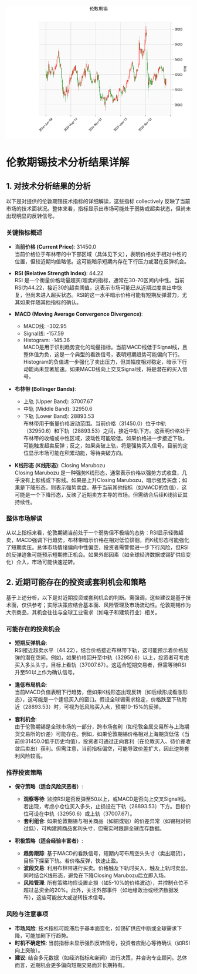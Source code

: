 ![图](stan.png)

# 伦敦期锡技术分析结果详解

## 1. 对技术分析结果的分析
以下是对提供的伦敦期锡技术指标的详细解读，这些指标 collectively 反映了当前市场的技术面状况。整体来看，指标显示出市场可能处于弱势或超卖状态，但尚未出现明显的反转信号。

### 关键指标概述
- **当前价格 (Current Price)**: 31450.0  
  当前价格位于布林带的中下部区域（具体见下文），表明价格处于相对中性的位置，但较近期均值略低。这可能暗示短期内存在下行压力或潜在反弹机会。

- **RSI (Relative Strength Index)**: 44.22  
  RSI 是一个衡量价格动量超买/超卖的指标，通常在30-70区间内中性。当前RSI为44.22，接近30的超卖阈值，这表示市场可能已从近期过度卖出中恢复，但尚未进入超买状态。RSI的这一水平暗示价格可能有短期反弹潜力，尤其如果伴随其他指标的确认。

- **MACD (Moving Average Convergence Divergence)**:  
  - MACD线: -302.95  
  - Signal线: -157.59  
  - Histogram: -145.36  
  MACD是用于识别趋势变化的动量指标。当前MACD线低于Signal线，且整体值为负，这是一个典型的看跌信号，表明短期趋势可能偏向下行。Histogram的负值进一步强化了卖出压力，但其幅度相对稳定，暗示下行动能尚未显著加速。如果MACD线向上交叉Signal线，将是潜在的买入信号。

- **布林带 (Bollinger Bands)**:  
  - 上轨 (Upper Band): 37007.67  
  - 中轨 (Middle Band): 32950.6  
  - 下轨 (Lower Band): 28893.53  
  布林带用于衡量价格波动范围。当前价格（31450.0）位于中轨（32950.6）和下轨（28893.53）之间，接近中轨下方。这表明价格处于布林带的收缩或中性区域，波动性可能较低。如果价格进一步接近下轨，可能触发超卖反弹；反之，如果突破上轨，将是强势买入信号。目前的定位显示市场可能在积累动能，等待突破方向。

- **K线形态 (K线形态)**: Closing Marubozu  
  Closing Marubozu 是一种强势K线形态，通常表示价格以强势方式收盘，几乎没有上影线或下影线。如果是上升Closing Marubozu，暗示强势买盘；如果是下降形态，则表示强势卖盘。基于当前其他指标（如MACD的负值），这可能是一个下降形态，反映了近期卖方主导的市场。但需结合后续K线验证其持续性。

### 整体市场解读
从以上指标来看，伦敦期锡当前处于一个弱势但不极端的态势：RSI显示轻微超卖，MACD强调下行趋势，布林带暗示价格在相对低位徘徊，而K线形态可能强化了短期卖压。总体市场情绪偏向中性偏空，投资者需警惕进一步下行风险，但RSI的反弹迹象可能预示短期修正机会。如果外部因素（如全球经济数据或锡矿供应变化）介入，市场可能快速逆转。

## 2. 近期可能存在的投资或套利机会和策略
基于上述分析，以下是对近期投资或套利机会的判断。需强调，这些建议是基于技术面，仅供参考；实际决策应结合基本面、风险管理及市场流动性。伦敦期锡作为大宗商品，其机会往往与全球工业需求（如电子和建筑行业）相关。

### 可能存在的投资机会
- **短期反弹机会**:  
  RSI接近超卖水平（44.22），结合价格接近布林带下轨，这可能预示着价格反弹的潜在空间。例如，如果价格回升至中轨（32950.6）以上，投资者可考虑买入多头头寸，目标上看轨（37007.67）。这适合短期交易者，但需等待RSI升至50以上作为确认信号。

- **逢低布局机会**:  
  当前MACD负值表明下行趋势，但如果K线形态出现反转（如后续形成看涨形态），这可能是一个逢低买入的窗口。假设全球锡需求稳定，价格跌至下轨附近（28893.53）时，可视为低风险买入点，预期10-15%的反弹。

- **套利机会**:  
  由于伦敦期锡是全球市场的一部分，跨市场套利（如伦敦金属交易所与上海期货交易所的价差）可能存在。例如，如果伦敦期锡价格相对上海期货低估（当前价31450.0低于历史均值），投资者可通过正向套利（在伦敦买入、待价差收敛后卖出）获利。但需注意，当前指标偏空，可能导致价差扩大，因此逆势套利风险较高。

### 推荐投资策略
- **保守策略（适合风险厌恶者）**:  
  - **观察等待**: 监控RSI是否反弹至50以上，或MACD是否向上交叉Signal线。若出现，考虑小仓位买入多头，止损设在下轨（28893.53）下方。目标价位可设在中轨（32950.6）或上轨（37007.67）。  
  - **套利组合**: 如果伦敦期锡与相关商品（如铜或铝）的价差异常（如锡相对铜过低），可构建跨商品套利头寸，但需实时跟踪全球库存数据。

- **积极策略（适合经验丰富者）**:  
  - **趋势跟踪**: 基于MACD的看跌信号，短期内可布局空头头寸（卖出期货），目标下探至下轨。若价格反弹，快速止盈。  
  - **波段交易**: 利用布林带进行买卖。价格触及下轨时买入，触及上轨时卖出。同时结合K线形态，避免在下降Closing Marubozu后立即入场。  
  - **风险管理**: 所有策略均应设置止损（如5-10%的价格波动），并控制仓位不超过总资金的20%。此外，关注外部事件（如地缘政治或经济数据发布），这些可能放大或逆转技术信号。

### 风险与注意事项
- **市场风险**: 技术指标可能滞后于基本面变化，如锡矿供应中断或全球需求下降，可能加剧下行趋势。  
- **时机不确定性**: 当前指标未显示强烈反转信号，投资者应耐心等待确认（如RSI向上突破）。  
- **建议**: 结合多元数据（如经济指标和新闻）进行决策，并咨询专业顾问。总体而言，近期机会更多偏向短期交易而非长期持有。